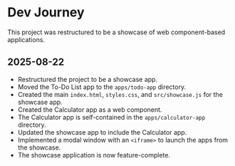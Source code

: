 # Dev Journey

This project was restructured to be a showcase of web component-based applications.

## 2025-08-22

*   Restructured the project to be a showcase app.
*   Moved the To-Do List app to the `apps/todo-app` directory.
*   Created the main `index.html`, `styles.css`, and `src/showcase.js` for the showcase app.
*   Created the Calculator app as a web component.
*   The Calculator app is self-contained in the `apps/calculator-app` directory.
*   Updated the showcase app to include the Calculator app.
*   Implemented a modal window with an `<iframe>` to launch the apps from the showcase.
*   The showcase application is now feature-complete.